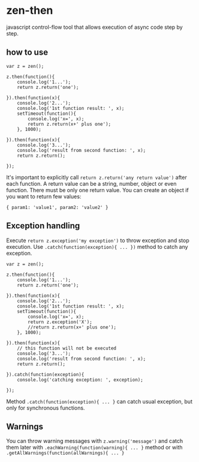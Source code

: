 # zen-then
javascript control-flow tool that allows execution of async code step by step.

## how to use
```
var z = zen();

z.then(function(){
    console.log('1...');
    return z.return('one');

}).then(function(x){
    console.log('2...');
    console.log('1st function result: ', x);
    setTimeout(function(){
        console.log('x=', x);
        return z.return(x+' plus one');
    }, 1000);

}).then(function(x){
    console.log('3...');
    console.log('result from second function: ', x);
    return z.return();

});
```

It's important to explicitly call `return z.return('any return value')` after each function.
A return value can be a string, number, object or even function.
There must be only one return value. You can create an object if you want to return few values:
```
{ param1: 'value1', param2: 'value2' }
```


## Exception handling
Execute `return z.exception('my exception')` to throw exception and stop execution.
Use `.catch(function(exception){ ... })` method to catch any exception.
```
var z = zen();

z.then(function(){
    console.log('1...');
    return z.return('one');

}).then(function(x){
    console.log('2...');
    console.log('1st function result: ', x);
    setTimeout(function(){
        console.log('x=', x);
        return z.exception('X');
        //return z.return(x+' plus one');
    }, 1000);

}).then(function(x){
    // this function will not be executed
    console.log('3...');
    console.log('result from second function: ', x);
    return z.return();

}).catch(function(exception){
    console.log('catching exception: ', exception);

});
```
Method `.catch(function(exception){ ... }` can catch usual exception, but only for synchronous functions.


## Warnings
You can throw warning messages with `z.warning('message')` and catch them later with `.eachWarning(function(warning){ ... }` method or with `.getAllWarnings(function(allWarnings){ ... }`
